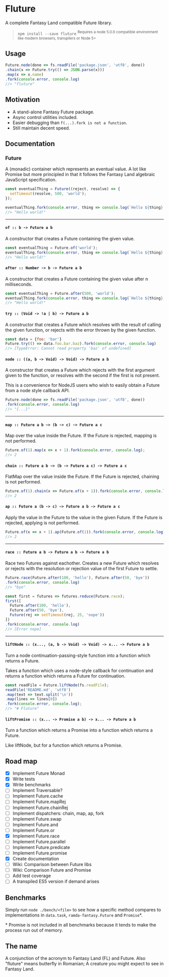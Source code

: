 # Fluture

A complete Fantasy Land compatible Future library.

> `npm install --save fluture` <sup>Requires a node 5.0.0 compatible environment
  like modern browsers, transpilers or Node 5+</sup>


## Usage

```js
Future.node(done => fs.readFile('package.json', 'utf8', done))
.chain(x => Future.try(() => JSON.parse(x)))
.map(x => x.name)
.fork(console.error, console.log)
//> "fluture"
```

## Motivation

* A stand-alone Fantasy Future package.
* Async control utilities included.
* Easier debugging than `f(...).fork is not a function`.
* Still maintain decent speed.

## Documentation

### Future

A (monadic) container which represents an eventual value. A lot like Promise but
more principled in that it follows the Fantasy Land algebraic JavaScript
specification.

```js
const eventualThing = Future((reject, resolve) => {
  setTimeout(resolve, 500, 'world');
});

eventualThing.fork(console.error, thing => console.log(`Hello ${thing}!`));
//> "Hello world!"
```

----

#### `of :: b -> Future a b`

A constructor that creates a Future containing the given value.

```js
const eventualThing = Future.of('world');
eventualThing.fork(console.error, thing => console.log(`Hello ${thing}!`));
//> "Hello world!"
```

#### `after :: Number -> b -> Future a b`

A constructor that creates a Future containing the given value after n milliseconds.

```js
const eventualThing = Future.after(500, 'world');
eventualThing.fork(console.error, thing => console.log(`Hello ${thing}!`));
//> "Hello world!"
```

#### `try :: (Void -> !a | b) -> Future a b`

A constructor that creates a Future which resolves with the result of calling
the given function, or rejects with the error thrown by the given function.

```js
const data = {foo: 'bar'}
Future.try(() => data.foo.bar.baz).fork(console.error, console.log)
//> [TypeError: Cannot read property 'baz' of undefined]
```

#### `node :: ((a, b -> Void) -> Void) -> Future a b`

A constructor that creates a Future which rejects with the first argument given
to the function, or resolves with the second if the first is not present.

This is a convenience for NodeJS users who wish to easily obtain a Future from
a node style callback API.

```js
Future.node(done => fs.readFile('package.json', 'utf8', done))
.fork(console.error, console.log)
//> "{...}"
```

----

#### `map :: Future a b ~> (b -> c) -> Future a c`

Map over the value inside the Future. If the Future is rejected, mapping is not
performed.

```js
Future.of(1).map(x => x + 1).fork(console.error, console.log);
//> 2
```

#### `chain :: Future a b ~> (b -> Future a c) -> Future a c`

FlatMap over the value inside the Future. If the Future is rejected, chaining is
not performed.

```js
Future.of(1).chain(x => Future.of(x + 1)).fork(console.error, console.log);
//> 2
```

#### `ap :: Future a (b -> c) ~> Future a b -> Future a c`

Apply the value in the Future to the value in the given Future. If the Future is
rejected, applying is not performed.

```js
Future.of(x => x + 1).ap(Future.of(1)).fork(console.error, console.log);
//> 2
```

----

#### `race :: Future a b -> Future a b -> Future a b`

Race two Futures against eachother. Creates a new Future which resolves or
rejects with the resolution or rejection value of the first Future to settle.

```js
Future.race(Future.after(100, 'hello'), Future.after(50, 'bye'))
.fork(console.error, console.log)
//> "bye"

const first = futures => futures.reduce(Future.race);
first([
  Future.after(100, 'hello'),
  Future.after(50, 'bye'),
  Future(rej => setTimeout(rej, 25, 'nope'))
])
.fork(console.error, console.log)
//> [Error nope]
```

----

#### `liftNode :: (x..., (a, b -> Void) -> Void) -> x... -> Future a b`

Turn a node continuation-passing-style function into a function which returns a Future.

Takes a function which uses a node-style callback for continuation and returns a
function which returns a Future for continuation.

```js
const readFile = Future.liftNode(fs.readFile);
readFile('README.md', 'utf8')
.map(text => text.split('\n'))
.map(lines => lines[0])
.fork(console.error, console.log);
//> "# Fluture"
```

#### `liftPromise :: (x... -> Promise a b) -> x... -> Future a b`

Turn a function which returns a Promise into a function which returns a Future.

Like liftNode, but for a function which returns a Promise.

## Road map

* [x] Implement Future Monad
* [x] Write tests
* [x] Write benchmarks
* [ ] Implement Traversable?
* [ ] Implement Future.cache
* [ ] Implement Future.mapRej
* [ ] Implement Future.chainRej
* [ ] Implement dispatchers: chain, map, ap, fork
* [ ] Implement Future.swap
* [ ] Implement Future.and
* [ ] Implement Future.or
* [x] Implement Future.race
* [ ] Implement Future.parallel
* [ ] Implement Future.predicate
* [ ] Implement Future.promise
* [x] Create documentation
* [ ] Wiki: Comparison between Future libs
* [ ] Wiki: Comparison Future and Promise
* [ ] Add test coverage
* [ ] A transpiled ES5 version if demand arises

## Benchmarks

Simply run `node ./bench/<file>` to see how a specific method compares to
implementations in `data.task`, `ramda-fantasy.Future` and `Promise`*.

\* Promise is not included in all benchmarks because it tends to make the
  process run out of memory.

## The name

A conjunction of the acronym to Fantasy Land (FL) and Future. Also "fluture"
means butterfly in Romanian; A creature you might expect to see in Fantasy Land.
